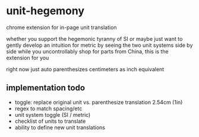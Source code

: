 unit-hegemony
=====
chrome extension for in-page unit translation

whether you support the hegemonic tyranny of SI or maybe just want to gently
develop an intuition for metric by seeing the two unit systems side by side
while you uncontrollably shop for parts from China, this is the extension for you

right now just auto parenthesizes centimeters as inch equivalent

implementation todo
-----
+ toggle: replace original unit vs. parenthesize translation 2.54cm (1in)
+ regex to match spacing/etc
+ unit system toggle (SI / metric)
+ checklist of units to translate
+ ability to define new unit translations
